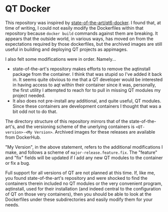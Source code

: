 # QT Docker

This repository was inspired by [state-of-the-art/qt6-docker](https://github.com/state-of-the-art/qt6-docker). I found that, at time of writing,
I could not easily modify the Dockerfiles within that repository because `docker build` commands
against them are breaking. It appears that the outside world, in various ways, has moved on
from the expectations required by those dockerfiles, but the archived images are still useful in
building and deploying QT projects as appimages.

I also felt some modifications were in order. Namely...

- state-of-the-art's repository makes efforts to remove the aqtinstall package from the container.
  I think that was stupid so I've added it back in. It seems quite obvious to me that a QT developer
  would be interested in having access to aqt within their container since it was, personally, the
  first utility I attempted to reach for to pull in missing QT modules my project needed.
- It also does not pre-install any additional, and quite useful, QT modules. Since these containers
  are development containers I thought that was a bit odd not to do that.

The directory structure of this repository mirrors that of the state-of-the-art's, and the versioning
scheme of the unerlying containers is `<QT-version>-<My Version>`. Archived images for these releases
are available from DockerHub.

"My Version", in the above statement, refers to the additional modifications I make, and follows a scheme
of `major-release.feature.fix`. The "feature" and "fix" fields will be updated if I add any new QT modules
to the container or fix a bug.

Full support for all versions of QT are not planned at this time. If, like me, you found state-of-the-art's
repository and were shocked to find the containers therein included no QT modules or the very convenient
program, aqtinstall, used for their installation (and indeed central to the configuration of QT on those
very containers), then you should be able to look at the Dockerfiles under these subdirectories and easily
modify them for your needs.
